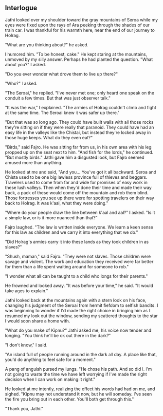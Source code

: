 <!--

- Jathi is in the train
-

- Jathi arrives to support the journey
- Fajro gives commands, shows he's in control now
- Jathi expresses that he's excited for the task, that Melna had appointed him herself
- They see the space rail and the accompanying clay buildings where their homes will be for the near future
- "Why did you lie to me?"
- "Did you really meet Kipnu yesterday?"
- "Some fabrications are for the greater good"
- "That's not for you to decide"
- "Isn't it?"
-->

## Interlogue

Jathi looked over my shoulder toward the gray mountains of Seroa while my eyes were fixed upon the rays of Ara peeking through the shades of our train car. I was thankful for his warmth here, near the end of our journey to Holrag.

"What are you thinking about?" he asked.

I humored him. "To be honest, cake." He kept staring at the mountains, unmoved by my silly answer. Perhaps he had planted the question. "What about you?" I asked.

"Do you ever wonder what drove them to live up there?"

"Who?" I asked.

"The Seroai," he replied. "I've never met one; only heard one speak on the conduit a few times. But that was just observer talk."

"It was the war," I explained. "The armies of Holrag couldn't climb and fight at the same time. The Seroai knew it was safer up there."

"But that was so long ago. They could have built walls with all those rocks they're sitting on if they were really that paranoid. They could have had an easy life in the valleys like the Chistai, but instead they're locked away in those huge keeps. What do they even eat?"

"Birds," said Fajro. He was sitting far from us, in his own area with his leg propped up on the seat next to him. "And fish for the lords," he continued. "But mostly birds." Jathi gave him a disgusted look, but Fajro seemed amused more than anything.

He looked at me and said, "And you... You've got it all backward. Seroa and Chista used to be one big lawless province full of thieves and beggars. Travelers used to come from far and wide for promises of easy work in these lush valleys. Then when they'd done their time and made their way back, a pack of these would come off the mountain and rob them blind. Those fortresses you see up there were for spotting travelers on their way back to Holrag. It was k'aal, what they were doing."

"Where do your people draw the line between k'aal and aal?" I asked. "Is it a simple law, or is it more nuanced than that?"

Fajro laughed. "The law is written inside everyone. We learn a keen sense for this law as children and we carry it into everything that we do."

"Did Holrag's armies carry it into these lands as they took children in as slaves?"

"Shush, maman," said Fajro. "They were not slaves. Those children were savage and violent. The work and education they received were far better for them than a life spent waiting around for someone to rob."

"I wonder what all can be taught to a child who longs for their parents."

He frowned and looked away. "It was before your time," he said. "It would take ages to explain."

Jathi looked back at the mountains again with a stern look on his face, changing his judgment of the Seroai from hermit fiefdom to selfish bandits. I was beginning to wonder if I'd made the right choice in bringing him as I resumed my look out the window, sending my scattered thoughts to the star I would soon share a home with.

"What do you make of Kipnu?" Jathi asked me, his voice now tender and longing. "You think he'll be ok out there in the dark?"

"I don't know," I said.

"An island full of people running around in the dark all day. A place like that, you'd do anything to feel safe for a moment."

A pang of anguish pursed my lungs. "He chose his path. And so did I. I'm not going to waste the time we have left worrying if I've made the right decision when I can work on making it right."

He looked at me intently, realizing the effect his words had had on me, and sighed. "Kipnu may not understand it now, but he will someday. I've seen the fire you bring out in each other. You'll both get through this."

"Thank you, Jathi."

